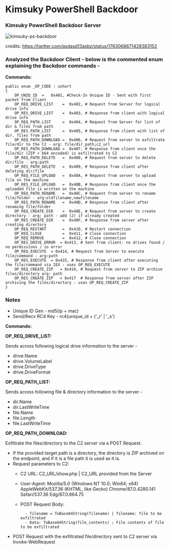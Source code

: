 # Kimsuky PowerShell Backdoor

### Kimsuky PowerShell Backdoor Server

![kimsuky-ps-backdoor](https://github.com/knight0x07/Kimsuky-PS-Backdoor/assets/60843949/686d4088-ef8e-4f22-b4a9-43aa1cd3cf7d)

credits: https://twitter.com/asdasd13asbz/status/1763068671428383152

### Analyzed the Backdoor Client - below is the commented **enum** explaining the Backdoor commands - 

**Commands:**
```
public enum _OP_CODE : ushort
{
	OP_UNIQ_ID	=	0x401, #Check-In Unique ID - Sent with first packet from Client
	OP_REQ_DRIVE_LIST    =	0x402, # Request from Server for logical drive info
	OP_RES_DRIVE_LIST    =	0x403, # Response from client with logical drive info
	OP_REQ_PATH_LIST     =	0x404, # Request from Server for list of dir & files from path
	OP_RES_PATH_LIST     =	0x405, # Response from client with list of dir, files from path
	OP_REQ_PATH_DOWNLOAD =	0x406, # Request from server to exfiltrate file/dir to the C2 - arg: file/dir_path;c2_url
	OP_RES_PATH_DOWNLOAD =	0x407, # Response from client once the file/dir (ZIP + b64 encoded) is exfiltrated to C2
	OP_REQ_PATH_DELETE   =	0x408, # Request from server to delete dir/file - arg:path
	OP_RES_PATH_DELETE   =	0x409, # Response from client after deleting dir/file
	OP_REQ_FILE_UPLOAD   =	0x40A, # Request from server to upload file on the machine
	OP_RES_FILE_UPLOAD   =	0x40B, # Response from client once the uploaded file is written on the machine
	OP_REQ_PATH_RENAME   =	0x40C, # Request from server to rename file/folder - arg:oldfilename,newfilename
	OP_RES_PATH_RENAME   =	0x40D, # Response from client after renaming file/folder
	OP_REQ_CREATE_DIR    =  0x40E, # Request from server to create directory - arg: path - add (2) if already created
	OP_RES_CREATE_DIR    =  0x40F, # Response from server after creating directory
	OP_REQ_RESTART       =  0x410, # Restart connection
	OP_REQ_CLOSE         =  0x411, # Close connection
	OP_REQ_REMOVE        =  0x412, # Close connection
	OP_RES_DRIVE_ERROR	= 0x413, # Sent from client: no drives found / no permissions / io error
	OP_REQ_EXECUTE	= 0x414, # Request from Server to execute file/command - arg:path
	OP_RES_EXECUTE	= 0x415, # Response from client after executing the file/command via IEX - uses OP_REQ_EXECUTE
	OP_REQ_CREATE_ZIP	= 0x416, # Request from server to ZIP archive files/directory arg: path
	OP_RES_CREATE_ZIP	= 0x417  # Response from server after ZIP archiving the files/directory - uses OP_REQ_CREATE_ZIP
}
```
### Notes

- Unique ID Gen - md5(ip + mac)
- Send/Recv RC4 Key - rc4(unique_id + ('_r' | '_s')

**Commands:**

**OP_REQ_DRIVE_LIST:**

Sends across following logical drive information to the server - 
- drive.Name
- drive.VolumeLabel
- drive.DriveType
- drive.DriveFormat

**OP_REQ_PATH_LIST:**

Sends across following file & directory information to the server - 
- dir.Name
- dir.LastWriteTime
- file.Name
- file.Length
- file.LastWriteTime

**OP_REQ_PATH_DOWNLOAD:**

Exfiltrate the files/directory to the C2 server via a POST Request.

- If the provided target path is a directory, the directory is ZIP archived on the endpoint, and if it is a file path it is used as it is.
- Request parameters to C2:
	- C2 URL: C2_URL/show.php | C2_URL provided from the Server
	- User-Agent: Mozilla/5.0 (Windows NT 10.0; Win64; x64) AppleWebKit/537.36 (KHTML, like Gecko) Chrome/87.0.4280.141 Safari/537.36 Edg/87.0.664.75
	- POST Request Body:
 			
   			- filename = ToBase64String(filename) | filename: file to be exfiltrated
			- Data: ToBase64String(file_contents) ; File contents of file to be exfiltrated
- POST Request with the exfiltrated file/directory sent to C2 server via Invoke-WebRequest
